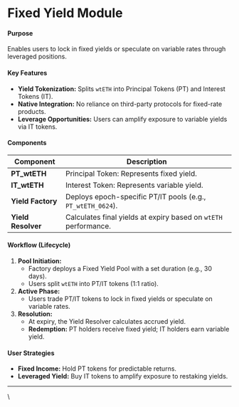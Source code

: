 # Fixed Yield Module

#### **Purpose**

Enables users to lock in fixed yields or speculate on variable rates through leveraged positions.

#### **Key Features**

* **Yield Tokenization:** Splits `wtETH` into Principal Tokens (PT) and Interest Tokens (IT).
* **Native Integration:** No reliance on third-party protocols for fixed-rate products.
* **Leverage Opportunities:** Users can amplify exposure to variable yields via IT tokens.

#### **Components**

| Component          | Description                                                     |
| ------------------ | --------------------------------------------------------------- |
| **PT\_wtETH**      | Principal Token: Represents fixed yield.                        |
| **IT\_wtETH**      | Interest Token: Represents variable yield.                      |
| **Yield Factory**  | Deploys epoch-specific PT/IT pools (e.g., `PT_wtETH_0624`).     |
| **Yield Resolver** | Calculates final yields at expiry based on `wtETH` performance. |

#### **Workflow (Lifecycle)**

1. **Pool Initiation:**
   * Factory deploys a Fixed Yield Pool with a set duration (e.g., 30 days).
   * Users split `wtETH` into PT/IT tokens (1:1 ratio).
2. **Active Phase:**
   * Users trade PT/IT tokens to lock in fixed yields or speculate on variable rates.
3. **Resolution:**
   * At expiry, the Yield Resolver calculates accrued yield.
   * **Redemption:** PT holders receive fixed yield; IT holders earn variable yield.

#### **User Strategies**

* **Fixed Income:** Hold PT tokens for predictable returns.
* **Leveraged Yield:** Buy IT tokens to amplify exposure to restaking yields.

***

\
